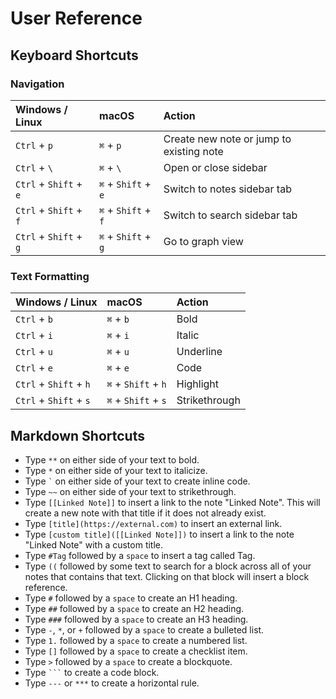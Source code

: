 # User Reference

## Keyboard Shortcuts

### Navigation

| Windows / Linux        | macOS               | Action                                   |
| :--------------------- | :------------------ | :--------------------------------------- |
| `Ctrl` + `p`           | `⌘` + `p`           | Create new note or jump to existing note |
| `Ctrl` + `\`           | `⌘` + `\`           | Open or close sidebar                    |
| `Ctrl` + `Shift` + `e` | `⌘` + `Shift` + `e` | Switch to notes sidebar tab              |
| `Ctrl` + `Shift` + `f` | `⌘` + `Shift` + `f` | Switch to search sidebar tab             |
| `Ctrl` + `Shift` + `g` | `⌘` + `Shift` + `g` | Go to graph view                         |

### Text Formatting

| Windows / Linux        | macOS               | Action        |
| :--------------------- | :------------------ | :------------ |
| `Ctrl` + `b`           | `⌘` + `b`           | Bold          |
| `Ctrl` + `i`           | `⌘` + `i`           | Italic        |
| `Ctrl` + `u`           | `⌘` + `u`           | Underline     |
| `Ctrl` + `e`           | `⌘` + `e`           | Code          |
| `Ctrl` + `Shift` + `h` | `⌘` + `Shift` + `h` | Highlight     |
| `Ctrl` + `Shift` + `s` | `⌘` + `Shift` + `s` | Strikethrough |

## Markdown Shortcuts

- Type `**` on either side of your text to bold.
- Type `*` on either side of your text to italicize.
- Type `` ` `` on either side of your text to create inline code.
- Type `~~` on either side of your text to strikethrough.
- Type `[[Linked Note]]` to insert a link to the note "Linked Note". This will create a new note with that title if it does not already exist.
- Type `[title](https://external.com)` to insert an external link.
- Type `[custom title]([[Linked Note]])` to insert a link to the note "Linked Note" with a custom title.
- Type `#Tag` followed by a `space` to insert a tag called Tag.
- Type `((` followed by some text to search for a block across all of your notes that contains that text. Clicking on that block will insert a block reference.
- Type `#` followed by a `space` to create an H1 heading.
- Type `##` followed by a `space` to create an H2 heading.
- Type `###` followed by a `space` to create an H3 heading.
- Type `-`, `*`, or `+` followed by a `space` to create a bulleted list.
- Type `1.` followed by a `space` to create a numbered list.
- Type `[]` followed by a `space` to create a checklist item.
- Type `>` followed by a `space` to create a blockquote.
- Type ` ``` ` to create a code block.
- Type `---` or `***` to create a horizontal rule.

